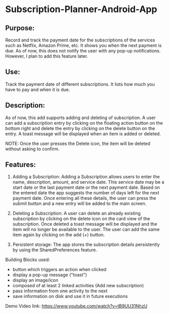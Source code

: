 # Subscription-Planner-Android-App

## Purpose:
Record and track the payment date for the subscriptions of the services such as Netflix, Amazon Prime, etc. It shows you when the next payment is due. As of now, this does not notify the user with any pop-up notifications. However, I plan to add this feature later.

## Use:
Track the payment date of different subscriptions. It lists how much you have to pay and when it is due. 

## Description:
As of now, this add supports adding and deleting of subscription. A user can add a subscription entry by clicking on the floating action button on the bottom right and delete the entry by clicking on the delete button on the entry. A toast message will be displayed when an item is added or deleted. 

NOTE: Once the user presses the Delete icon, the item will be deleted without asking to confirm. 

## Features:
1. Adding a Subscription:
Adding a Subscription allows users to enter the name, description, amount, and service date. This service date may be a start date or the last payment date or the next payment date. Based on the entered date the app suggests the number of days left for the next payment date. Once entering all these details, the user can press the submit button and a new entry will be added to the main screen.

2. Deleting a Subscription:
A user can delete an already existing subscription by clicking on the delete icon on the card view of the subscription. Once deleted a toast message will be displayed and the item will no longer be available to the user. The user can add the same item again by clicking on the add (+) button.

3. Persistent storage:
The app stores the subscription details persistently by using the SharedPreferences feature.

Building Blocks used:
- button which triggers an action when clicked
- display a pop-up message ("toast")
- display an image/icon
- composed of at least 2 linked activities (Add new subscription)
- pass information from one activity to the next
- save information on disk and use it in future executions


Demo Video link: https://www.youtube.com/watch?v=tB9UU31NhzU
